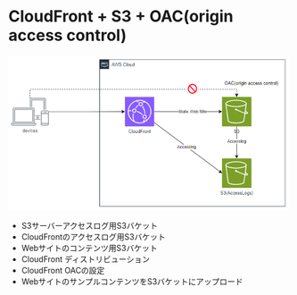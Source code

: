 # CloudFront + S3 + OAC(origin access control)

![overview](overview.png)

- S3サーバーアクセスログ用S3バケット
- CloudFrontのアクセスログ用S3バケット
- Webサイトのコンテンツ用S3バケット
- CloudFront ディストリビューション
- CloudFront OACの設定
- WebサイトのサンプルコンテンツをS3バケットにアップロード
